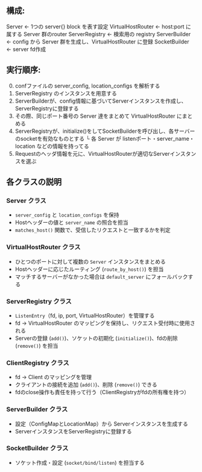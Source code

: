 ## 構成:
Server             <- 1つの server{} block を表す設定
VirtualHostRouter  <- host:port に属する Server 群のrouter
ServerRegistry     <- 検索用の registry
ServerBuilder      <- config から Server 群を生成し、VirtualHostRouter に登録
SocketBuilder　　　 <- server fd作成

## 実行順序:
0. confファイルの server_config, location_configs を解析する
1. ServerRegistry のインスタンスを用意する
2. ServerBuilderが、config情報に基づいてServerインスタンスを作成し、ServerRegistryに登録する
3. その際、同じポート番号の Server 達をまとめて VirtualHostRouter にまとめる
4. ServerRegistryが、initialize()をしてSocketBuilderを呼び出し、各サーバーのsocketを有効なものとする
   └ 各 Server が listenポート・server_name・location などの情報を持ってる
5. Requestのヘッダ情報を元に、VirtualHostRouterが適切なServerインスタンスを選ぶ

## 各クラスの説明
### Server クラス
- `server_config` と `location_configs` を保持
- Hostヘッダーの値と `server_name` の照合を担当
- `matches_host()` 関数で、受信したリクエストと一致するかを判定

### VirtualHostRouter クラス
- ひとつのポートに対して複数の `Server` インスタンスをまとめる
- Hostヘッダーに応じたルーティング (`route_by_host()`) を担当
- マッチするサーバーがなかった場合は `default_server` にフォールバックする

### ServerRegistry クラス
- `ListenEntry`（fd, ip, port, VirtualHostRouter）を管理する
- fd → VirtualHostRouter のマッピングを保持し、リクエスト受付時に使用される
- Serverの登録 (`add()`)、ソケットの初期化 (`initialize()`)、fdの削除 (`remove()`) を担当

### ClientRegistry クラス
- fd → Client のマッピングを管理
- クライアントの接続を追加 (`add()`)、削除 (`remove()`) できる
- fdのclose操作も責任を持って行う（ClientRegistryがfdの所有権を持つ）

### ServerBuilder クラス
- 設定（ConfigMapとLocationMap）から Serverインスタンスを生成する
- ServerインスタンスをServerRegistryに登録する

### SocketBuilder クラス
- ソケット作成・設定 (`socket/bind/listen`) を担当する



